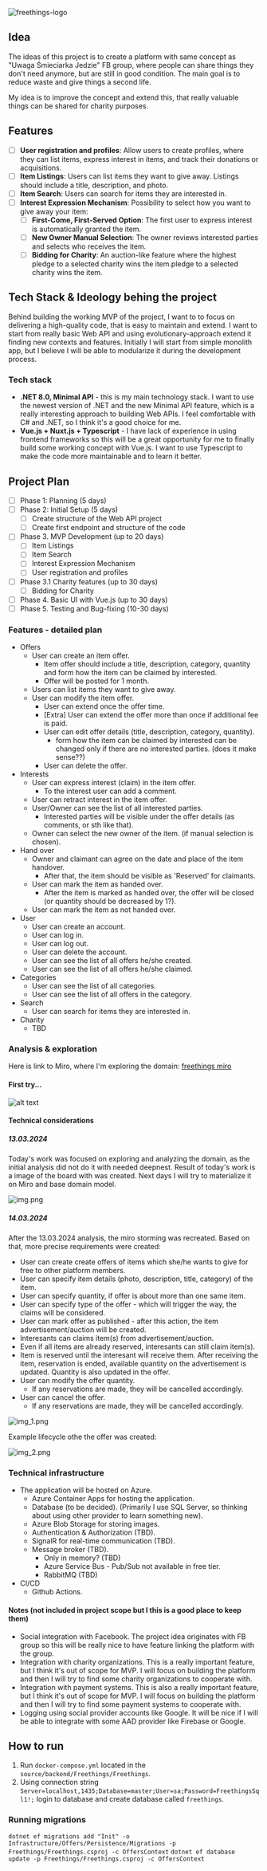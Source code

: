 
![freethings-logo](/images/freethings-logo-textonly.png "freethings-logo")

## Idea

The ideas of this project is to create a platform with same concept as "Uwaga Śmieciarka Jedzie" FB group, where people can share things they don't need anymore, but are still in good condition. The main goal is to reduce waste and give things a second life.

My idea is to improve the concept and extend this, that really valuable things can be shared for charity purposes.

## Features
- [ ] **User registration and profiles**: Allow users to create profiles, where they can list items, express interest in items, and track their donations or acquisitions.
- [ ] **Item Listings**: Users can list items they want to give away. Listings should include a title, description, and photo.
- [ ] **Item Search**: Users can search for items they are interested in.
- [ ] **Interest Expression Mechanism**: Possibility to select how you want to give away your item:
  - [ ] **First-Come, First-Served Option**: The first user to express interest is automatically granted the item. 
  - [ ] **New Owner Manual Selection**: The owner reviews interested parties and selects who receives the item.
  - [ ] **Bidding for Charity**: An auction-like feature where the highest pledge to a selected charity wins the item.pledge to a selected charity wins the item.

## Tech Stack & Ideology behing the project

Behind building the working MVP of the project, I want to to focus on delivering a high-quality code, that is easy to maintain and extend. I want to start from really basic Web API and using evolutionary-approach extend it finding new contexts and features. Initially I will start from simple monolith app, but I believe I will be able to modularize it during the development process.

### Tech stack
- **.NET 8.0, Minimal API** - this is my main technology stack. I want to use the newest version of .NET and the new Minimal API feature, which is a really interesting approach to building Web APIs. I feel comfortable with C# and .NET, so I think it's a good choice for me.
- **Vue.js + Nuxt.js + Typescript** - I have lack of experience in using frontend frameworks so this will be a great opportunity for me to finally build some working concept with Vue.js. I want to use Typescript to make the code more maintainable and to learn it better.

## Project Plan

- [ ] Phase 1: Planning (5 days)
- [ ] Phase 2: Initial Setup (5 days)
  - [ ] Create structure of the Web API project
  - [ ] Create first endpoint and structure of the code
- [ ] Phase 3. MVP Development (up to 20 days)
    - [ ] Item Listings
    - [ ] Item Search
    - [ ] Interest Expression Mechanism
    - [ ] User registration and profiles
- [ ] Phase 3.1 Charity features (up to 30 days)
    - [ ] Bidding for Charity
- [ ] Phase 4. Basic UI with Vue.js (up to 30 days)
- [ ] Phase 5. Testing and Bug-fixing (10-30 days)

### Features - detailed plan
- Offers
  - User can create an item offer.
    - Item offer should include a title, description, category, quantity and form how the item can be claimed by interested.
    - Offer will be posted for 1 month.
  - Users can list items they want to give away.
  - User can modify the item offer.
    - User can extend once the offer time.
    - [Extra] User can extend the offer more than once if additional fee is paid.
    - User can edit offer details (title, description, category, quantity).
      - form how the item can be claimed by interested can be changed only if there are no interested parties. (does it make sense??)
    - User can delete the offer.
- Interests
  - User can express interest (claim) in the item offer.
    - To the interest user can add a comment.
  - User can retract interest in the item offer.
  - User/Owner can see the list of all interested parties.
    - Interested parties will be visible under the offer details (as comments, or sth like that).
  - Owner can select the new owner of the item. (if manual selection is chosen).
- Hand over
  - Owner and claimant can agree on the date and place of the item handover.
    - After that, the item should be visible as 'Reserved' for claimants.
  - User can mark the item as handed over.
    - After the item is marked as handed over, the offer will be closed (or quantity should be decreased by 1?).
  - User can mark the item as not handed over.
- User
  - User can create an account.
  - User can log in.
  - User can log out.
  - User can delete the account.
  - User can see the list of all offers he/she created.
  - User can see the list of all offers he/she claimed.
- Categories
  - User can see the list of all categories.
  - User can see the list of all offers in the category.
- Search
  - User can search for items they are interested in.
- Charity
  - TBD

### Analysis & exploration

Here is link to Miro, where I'm exploring the domain: [freethings miro](https://miro.com/app/board/uXjVNl71hrg=/?share_link_id=521419360509)

#### First try...

![alt text](images/miro-storming.png)

#### Technical considerations

##### 13.03.2024

Today's work was focused on exploring and analyzing the domain, as the initial analysis did not do it with needed deepnest. Result of today's work is a image of the board with was created. Next days I will try to materialize it on Miro and base domain model.

![img.png](img.png)

##### 14.03.2024

After the 13.03.2024 analysis, the miro storming was recreated. Based on that, more precise requirements were created:

- User can create create offers of items which she/he wants to give for free to other platform members.
- User can specify item details (photo, description, title, category) of the item.
- User can specify quantity, if offer is about more than one same item.
- User can specify type of the offer - which will trigger the way, the claims will be considered.
- User can mark offer as published - after this action, the item advertisement/auction will be created.
- Interesants can claims item(s) from advertisement/auction.
- Even if all items are already reserved, interesants can still claim item(s).
- Item is reserved until the interesant will receive them. After receiving the item, reservation is ended, available quantity on the advertisement is updated. Quantity is also updated in the offer.
- User can modify the offer quantity.
  - If any reservations are made, they will be cancelled accordingly.
- User can cancel the offer.
  - If any reservations are made, they will be cancelled accordingly.

![img_1.png](img_1.png)

Example lifecycle othe the offer was created:

![img_2.png](img_2.png)

### Technical infrastructure

- The application will be hosted on Azure.
  - Azure Container Apps for hosting the application.
  - Database (to be decided). (Primarily I use SQL Server, so thinking about using other provider to learn something new).
  - Azure Blob Storage for storing images.
  - Authentication & Authorization (TBD).
  - SignalR for real-time communication (TBD).
  - Message broker (TBD).
    - Only in memory? (TBD) 
    - Azure Service Bus - Pub/Sub not available in free tier.
    - RabbitMQ (TBD)
- CI/CD
  - Github Actions.
  

#### Notes (not included in project scope but I this is a good place to keep them)

- Social integration with Facebook. The project idea originates with FB group so this will be really nice to have feature linking the platform with the group.
- Integration with charity organizations. This is a really important feature, but I think it's out of scope for MVP. I will focus on building the platform and then I will try to find some charity organizations to cooperate with.
- Integration with payment systems. This is also a really important feature, but I think it's out of scope for MVP. I will focus on building the platform and then I will try to find some payment systems to cooperate with.
- Logging using social provider accounts like Google. It will be nice if I will be able to integrate with some AAD provider like Firebase or Google.

## How to run

1. Run `docker-compose.yml` located in the `source/backend/Freethings/Freethings`.
2. Using connection string `Server=localhost,1435;Database=master;User=sa;Password=FreethingsSql1!;` login to database and create database called `freethings`.

### Running migrations

`dotnet ef migrations add "Init" -o Infrastructure/Offers/Persistence/Migrations -p Freethings/Freethings.csproj -c OffersContext`
`dotnet ef database update -p Freethings/Freethings.csproj -c OffersContext`

